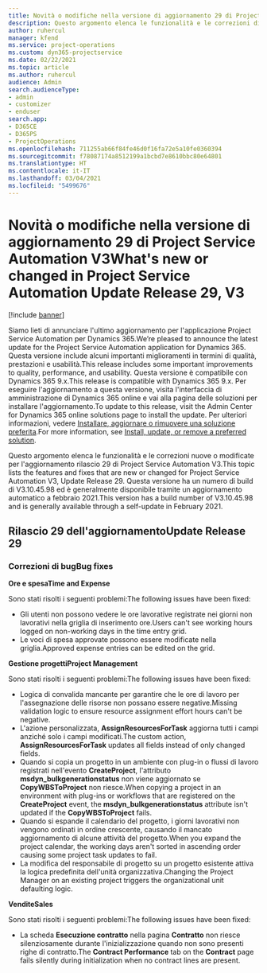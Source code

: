 ```yaml
---
title: Novità o modifiche nella versione di aggiornamento 29 di Project Service Automation V3
description: Questo argomento elenca le funzionalità e le correzioni disponibili nella versione di aggiornamento 29 di Project Service Automation V3.
author: ruhercul
manager: kfend
ms.service: project-operations
ms.custom: dyn365-projectservice
ms.date: 02/22/2021
ms.topic: article
ms.author: ruhercul
audience: Admin
search.audienceType:
- admin
- customizer
- enduser
search.app:
- D365CE
- D365PS
- ProjectOperations
ms.openlocfilehash: 711255ab66f84fe46d0f16fa72e5a10fe0360394
ms.sourcegitcommit: f78087174a8512199a1bcbd7e8610bbc80e64801
ms.translationtype: HT
ms.contentlocale: it-IT
ms.lasthandoff: 03/04/2021
ms.locfileid: "5499676"
---
```

# <a name="whats-new-or-changed-in-project-service-automation-update-release-29-v3"></a><span data-ttu-id="b29d7-103">Novità o modifiche nella versione di aggiornamento 29 di Project Service Automation V3</span><span class="sxs-lookup"><span data-stu-id="b29d7-103">What's new or changed in Project Service Automation Update Release 29, V3</span></span>

[!include [banner](../includes/psa-now-project-operations.md)]

<span data-ttu-id="b29d7-104">Siamo lieti di annunciare l'ultimo aggiornamento per l'applicazione Project Service Automation per Dynamics 365.</span><span class="sxs-lookup"><span data-stu-id="b29d7-104">We’re pleased to announce the latest update for the Project Service Automation application for Dynamics 365.</span></span> <span data-ttu-id="b29d7-105">Questa versione include alcuni importanti miglioramenti in termini di qualità, prestazioni e usabilità.</span><span class="sxs-lookup"><span data-stu-id="b29d7-105">This release includes some important improvements to quality, performance, and usability.</span></span> <span data-ttu-id="b29d7-106">Questa versione è compatibile con Dynamics 365 9.x.</span><span class="sxs-lookup"><span data-stu-id="b29d7-106">This release is compatible with Dynamics 365 9.x.</span></span> <span data-ttu-id="b29d7-107">Per eseguire l'aggiornamento a questa versione, visita l'interfaccia di amministrazione di Dynamics 365 online e vai alla pagina delle soluzioni per installare l'aggiornamento.</span><span class="sxs-lookup"><span data-stu-id="b29d7-107">To update to this release, visit the Admin Center for Dynamics 365 online solutions page to install the update.</span></span> <span data-ttu-id="b29d7-108">Per ulteriori informazioni, vedere [Installare, aggiornare o rimuovere una soluzione preferita](https://docs.microsoft.com/power-platform/admin/install-remove-preferred-solution).</span><span class="sxs-lookup"><span data-stu-id="b29d7-108">For more information, see [Install, update, or remove a preferred solution](https://docs.microsoft.com/power-platform/admin/install-remove-preferred-solution).</span></span>

<span data-ttu-id="b29d7-109">Questo argomento elenca le funzionalità e le correzioni nuove o modificate per l'aggiornamento rilascio 29 di Project Service Automation V3.</span><span class="sxs-lookup"><span data-stu-id="b29d7-109">This topic lists the features and fixes that are new or changed for Project Service Automation V3, Update Release 29.</span></span> <span data-ttu-id="b29d7-110">Questa versione ha un numero di build di V3.10.45.98 ed è generalmente disponibile tramite un aggiornamento automatico a febbraio 2021.</span><span class="sxs-lookup"><span data-stu-id="b29d7-110">This version has a build number of V3.10.45.98 and is generally available through a self-update in February 2021.</span></span>

## <a name="update-release-29"></a><span data-ttu-id="b29d7-111">Rilascio 29 dell'aggiornamento</span><span class="sxs-lookup"><span data-stu-id="b29d7-111">Update Release 29</span></span>

### <a name="bug-fixes"></a><span data-ttu-id="b29d7-112">Correzioni di bug</span><span class="sxs-lookup"><span data-stu-id="b29d7-112">Bug fixes</span></span>

<span data-ttu-id="b29d7-113">**Ore e spesa**</span><span class="sxs-lookup"><span data-stu-id="b29d7-113">**Time and Expense**</span></span>

<span data-ttu-id="b29d7-114">Sono stati risolti i seguenti problemi:</span><span class="sxs-lookup"><span data-stu-id="b29d7-114">The following issues have been fixed:</span></span>

- <span data-ttu-id="b29d7-115">Gli utenti non possono vedere le ore lavorative registrate nei giorni non lavorativi nella griglia di inserimento ore.</span><span class="sxs-lookup"><span data-stu-id="b29d7-115">Users can't see working hours logged on non-working days in the time entry grid.</span></span>
- <span data-ttu-id="b29d7-116">Le voci di spesa approvate possono essere modificate nella griglia.</span><span class="sxs-lookup"><span data-stu-id="b29d7-116">Approved expense entries can be edited on the grid.</span></span>

<span data-ttu-id="b29d7-117">**Gestione progetti**</span><span class="sxs-lookup"><span data-stu-id="b29d7-117">**Project Management**</span></span>

<span data-ttu-id="b29d7-118">Sono stati risolti i seguenti problemi:</span><span class="sxs-lookup"><span data-stu-id="b29d7-118">The following issues have been fixed:</span></span>

- <span data-ttu-id="b29d7-119">Logica di convalida mancante per garantire che le ore di lavoro per l'assegnazione delle risorse non possano essere negative.</span><span class="sxs-lookup"><span data-stu-id="b29d7-119">Missing validation logic to ensure resource assignment effort hours can't be negative.</span></span>
- <span data-ttu-id="b29d7-120">L'azione personalizzata, **AssignResourcesForTask** aggiorna tutti i campi anziché solo i campi modificati.</span><span class="sxs-lookup"><span data-stu-id="b29d7-120">The custom action, **AssignResourcesForTask** updates all fields instead of only changed fields.</span></span>
- <span data-ttu-id="b29d7-121">Quando si copia un progetto in un ambiente con plug-in o flussi di lavoro registrati nell'evento **CreateProject**, l'attributo **msdyn_bulkgenerationstatus** non viene aggiornato se **CopyWBSToProject** non riesce.</span><span class="sxs-lookup"><span data-stu-id="b29d7-121">When copying a project in an environment with plug-ins or workflows that are registered on the **CreateProject** event, the **msdyn_bulkgenerationstatus** attribute isn't updated if the **CopyWBSToProject** fails.</span></span>
- <span data-ttu-id="b29d7-122">Quando si espande il calendario del progetto, i giorni lavorativi non vengono ordinati in ordine crescente, causando il mancato aggiornamento di alcune attività del progetto.</span><span class="sxs-lookup"><span data-stu-id="b29d7-122">When you expand the project calendar, the working days aren't sorted in ascending order causing some project task updates to fail.</span></span>
- <span data-ttu-id="b29d7-123">La modifica del responsabile di progetto su un progetto esistente attiva la logica predefinita dell'unità organizzativa.</span><span class="sxs-lookup"><span data-stu-id="b29d7-123">Changing the Project Manager on an existing project triggers the organizational unit defaulting logic.</span></span>

<span data-ttu-id="b29d7-124">**Vendite**</span><span class="sxs-lookup"><span data-stu-id="b29d7-124">**Sales**</span></span>

<span data-ttu-id="b29d7-125">Sono stati risolti i seguenti problemi:</span><span class="sxs-lookup"><span data-stu-id="b29d7-125">The following issues have been fixed:</span></span>

- <span data-ttu-id="b29d7-126">La scheda **Esecuzione contratto** nella pagina **Contratto** non riesce silenziosamente durante l'inizializzazione quando non sono presenti righe di contratto.</span><span class="sxs-lookup"><span data-stu-id="b29d7-126">The **Contract Performance** tab on the **Contract** page fails silently during initialization when no contract lines are present.</span></span>

